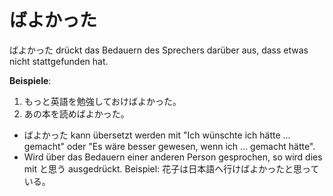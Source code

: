 ---
---
# ばよかった

ばよかった drückt das Bedauern des Sprechers darüber aus, dass etwas nicht stattgefunden hat.

**Beispiele**:

1. もっと英語を勉強しておけばよかった。
2. あの本を読めばよかった。

- ばよかった kann übersetzt werden mit "Ich wünschte ich hätte ... gemacht" oder "Es wäre besser gewesen, wenn ich ... gemacht hätte".
- Wird über das Bedauern einer anderen Person gesprochen, so wird dies mit と思う ausgedrückt. Beispiel: 花子は日本語へ行けばよかったと思っている。
